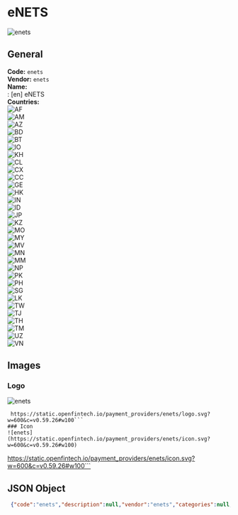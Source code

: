 # eNETS 
![enets](https://static.openfintech.io/payment_providers/enets/logo.svg?w=600&c=v0.59.26#w100)  
## General 
**Code:** `enets`  
**Vendor:** `enets`  
**Name:**  
:	[en] eNETS  
**Countries:**  
![AF](https://cdnjs.cloudflare.com/ajax/libs/flag-icon-css/3.3.0/flags/4x3/AF.svg#w24)  
![AM](https://cdnjs.cloudflare.com/ajax/libs/flag-icon-css/3.3.0/flags/4x3/AM.svg#w24)  
![AZ](https://cdnjs.cloudflare.com/ajax/libs/flag-icon-css/3.3.0/flags/4x3/AZ.svg#w24)  
![BD](https://cdnjs.cloudflare.com/ajax/libs/flag-icon-css/3.3.0/flags/4x3/BD.svg#w24)  
![BT](https://cdnjs.cloudflare.com/ajax/libs/flag-icon-css/3.3.0/flags/4x3/BT.svg#w24)  
![IO](https://cdnjs.cloudflare.com/ajax/libs/flag-icon-css/3.3.0/flags/4x3/IO.svg#w24)  
![KH](https://cdnjs.cloudflare.com/ajax/libs/flag-icon-css/3.3.0/flags/4x3/KH.svg#w24)  
![CL](https://cdnjs.cloudflare.com/ajax/libs/flag-icon-css/3.3.0/flags/4x3/CL.svg#w24)  
![CX](https://cdnjs.cloudflare.com/ajax/libs/flag-icon-css/3.3.0/flags/4x3/CX.svg#w24)  
![CC](https://cdnjs.cloudflare.com/ajax/libs/flag-icon-css/3.3.0/flags/4x3/CC.svg#w24)  
![GE](https://cdnjs.cloudflare.com/ajax/libs/flag-icon-css/3.3.0/flags/4x3/GE.svg#w24)  
![HK](https://cdnjs.cloudflare.com/ajax/libs/flag-icon-css/3.3.0/flags/4x3/HK.svg#w24)  
![IN](https://cdnjs.cloudflare.com/ajax/libs/flag-icon-css/3.3.0/flags/4x3/IN.svg#w24)  
![ID](https://cdnjs.cloudflare.com/ajax/libs/flag-icon-css/3.3.0/flags/4x3/ID.svg#w24)  
![JP](https://cdnjs.cloudflare.com/ajax/libs/flag-icon-css/3.3.0/flags/4x3/JP.svg#w24)  
![KZ](https://cdnjs.cloudflare.com/ajax/libs/flag-icon-css/3.3.0/flags/4x3/KZ.svg#w24)  
![MO](https://cdnjs.cloudflare.com/ajax/libs/flag-icon-css/3.3.0/flags/4x3/MO.svg#w24)  
![MY](https://cdnjs.cloudflare.com/ajax/libs/flag-icon-css/3.3.0/flags/4x3/MY.svg#w24)  
![MV](https://cdnjs.cloudflare.com/ajax/libs/flag-icon-css/3.3.0/flags/4x3/MV.svg#w24)  
![MN](https://cdnjs.cloudflare.com/ajax/libs/flag-icon-css/3.3.0/flags/4x3/MN.svg#w24)  
![MM](https://cdnjs.cloudflare.com/ajax/libs/flag-icon-css/3.3.0/flags/4x3/MM.svg#w24)  
![NP](https://cdnjs.cloudflare.com/ajax/libs/flag-icon-css/3.3.0/flags/4x3/NP.svg#w24)  
![PK](https://cdnjs.cloudflare.com/ajax/libs/flag-icon-css/3.3.0/flags/4x3/PK.svg#w24)  
![PH](https://cdnjs.cloudflare.com/ajax/libs/flag-icon-css/3.3.0/flags/4x3/PH.svg#w24)  
![SG](https://cdnjs.cloudflare.com/ajax/libs/flag-icon-css/3.3.0/flags/4x3/SG.svg#w24)  
![LK](https://cdnjs.cloudflare.com/ajax/libs/flag-icon-css/3.3.0/flags/4x3/LK.svg#w24)  
![TW](https://cdnjs.cloudflare.com/ajax/libs/flag-icon-css/3.3.0/flags/4x3/TW.svg#w24)  
![TJ](https://cdnjs.cloudflare.com/ajax/libs/flag-icon-css/3.3.0/flags/4x3/TJ.svg#w24)  
![TH](https://cdnjs.cloudflare.com/ajax/libs/flag-icon-css/3.3.0/flags/4x3/TH.svg#w24)  
![TM](https://cdnjs.cloudflare.com/ajax/libs/flag-icon-css/3.3.0/flags/4x3/TM.svg#w24)  
![UZ](https://cdnjs.cloudflare.com/ajax/libs/flag-icon-css/3.3.0/flags/4x3/UZ.svg#w24)  
![VN](https://cdnjs.cloudflare.com/ajax/libs/flag-icon-css/3.3.0/flags/4x3/VN.svg#w24)  
 
## Images 
### Logo 
![enets](https://static.openfintech.io/payment_providers/enets/logo.svg?w=600&c=v0.59.26#w100)  
```
 https://static.openfintech.io/payment_providers/enets/logo.svg?w=600&c=v0.59.26#w100```  
### Icon 
![enets](https://static.openfintech.io/payment_providers/enets/icon.svg?w=600&c=v0.59.26#w100)  
```
 https://static.openfintech.io/payment_providers/enets/icon.svg?w=600&c=v0.59.26#w100```  
## JSON Object 
```json
 {"code":"enets","description":null,"vendor":"enets","categories":null,"countries":["AF","AM","AZ","BD","BT","IO","KH","CL","CX","CC","GE","HK","IN","ID","JP","KZ","MO","MY","MV","MN","MM","NP","PK","PH","SG","LK","TW","TJ","TH","TM","UZ","VN"],"payment_method":null,"payout_method":null,"metadata":{"about_payments_code":"enets"},"name":{"en":"eNETS"}}```  
